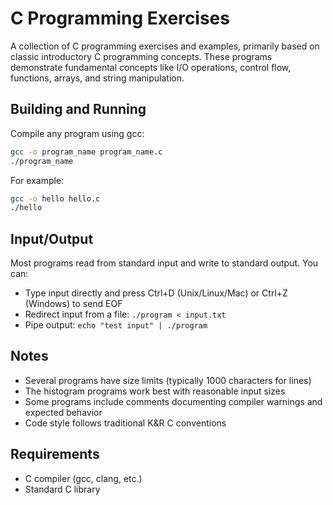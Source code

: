 # C Programming Exercises

A collection of C programming exercises and examples, primarily based on classic introductory C programming concepts. These programs demonstrate fundamental concepts like I/O operations, control flow, functions, arrays, and string manipulation.

## Building and Running

Compile any program using gcc:
```bash
gcc -o program_name program_name.c
./program_name
```

For example:
```bash
gcc -o hello hello.c
./hello
```

## Input/Output

Most programs read from standard input and write to standard output. You can:
- Type input directly and press Ctrl+D (Unix/Linux/Mac) or Ctrl+Z (Windows) to send EOF
- Redirect input from a file: `./program < input.txt`
- Pipe output: `echo "test input" | ./program`

## Notes

- Several programs have size limits (typically 1000 characters for lines)
- The histogram programs work best with reasonable input sizes
- Some programs include comments documenting compiler warnings and expected behavior
- Code style follows traditional K&R C conventions

## Requirements

- C compiler (gcc, clang, etc.)
- Standard C library
